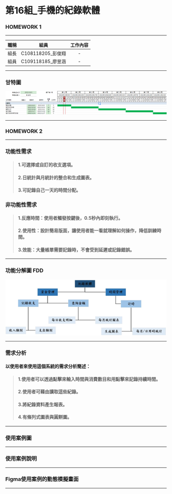 # 第16組_手機的紀錄軟體
### HOMEWORK 1
---
|職稱|組員|工作內容|
|:----:|:---------------:|:---:|
| 組長 |C108118205_彭俊翔 |  -  |
| 組員 |C109118185_廖昱涵 |  -  |

---
### 甘特圖
![gantt](gantt.png "gantt")

---
### HOMEWORK 2
---
### 功能性需求
> #### 1.可選擇或自訂的收支選項。
> #### 2.日統計與月統計的整合和生成圖表。
> #### 3.可記錄自己一天的時間分配。
### 非功能性需求
> #### 1.反應時間：使用者觸發按鍵後，0.5秒內即刻執行。
> #### 2.使用性：設計簡易版面，讓使用者能一看就理解如何操作，降低訓練時間。
> #### 3.效能：大量帳單需要記錄時，不會受到延遲或記錄錯誤。
---
### 功能分解圖 FDD
![fdd](FDD.JPG "fdd")

---
### 需求分析
#### 以使用者來使用這個系統的需求分析簡述：
> #### 1.使用者可以透過點擊來**輸入時間與消費數目**和用點擊來**記錄持續時間**。
> #### 2.使用者可藉由讀取這些紀錄。
> #### 3.將紀錄資料**產生報表**。
> #### 4.有條列式圖表與圓餅圖。

---
### 使用案例圖

---
### 使用案例說明

---
### Figma使用案例的動態模擬畫面

---
